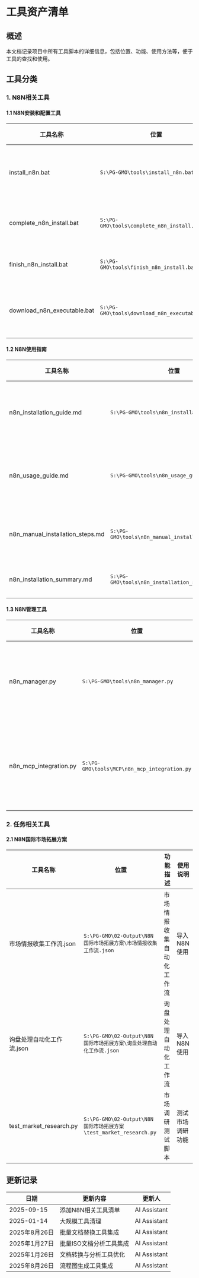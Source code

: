 # 工具资产清单

## 概述
本文档记录项目中所有工具脚本的详细信息，包括位置、功能、使用方法等，便于工具的查找和使用。

## 工具分类

### 1. N8N相关工具

#### 1.1 N8N安装和配置工具
| 工具名称 | 位置 | 功能描述 | 使用说明 |
|---------|------|---------|---------|
| install_n8n.bat | `S:\PG-GMO\tools\install_n8n.bat` | N8N自动安装脚本 | 双击运行或在命令行中执行 |
| complete_n8n_install.bat | `S:\PG-GMO\tools\complete_n8n_install.bat` | N8N完整安装脚本 | 双击运行完成N8N安装 |
| finish_n8n_install.bat | `S:\PG-GMO\tools\finish_n8n_install.bat` | N8N安装完成脚本 | 安装完成后运行 |
| download_n8n_executable.bat | `S:\PG-GMO\tools\download_n8n_executable.bat` | 下载N8N可执行文件 | 下载N8N的可执行文件版本 |

#### 1.2 N8N使用指南
| 工具名称 | 位置 | 功能描述 | 使用说明 |
|---------|------|---------|---------|
| n8n_installation_guide.md | `S:\PG-GMO\tools\n8n_installation_guide.md` | N8N安装指南 | 查阅N8N安装步骤和配置方法 |
| n8n_usage_guide.md | `S:\PG-GMO\tools\n8n_usage_guide.md` | N8N使用指南 | 查阅N8N使用方法和最佳实践 |
| n8n_manual_installation_steps.md | `S:\PG-GMO\tools\n8n_manual_installation_steps.md` | N8N手动安装步骤 | 查阅N8N手动安装详细步骤 |
| n8n_installation_summary.md | `S:\PG-GMO\tools\n8n_installation_summary.md` | N8N安装总结 | N8N安装过程总结 |

#### 1.3 N8N管理工具
| 工具名称 | 位置 | 功能描述 | 使用说明 |
|---------|------|---------|---------|
| n8n_manager.py | `S:\PG-GMO\tools\n8n_manager.py` | N8N工作流管理工具 | 用于部署、列表和删除N8N工作流 |
| n8n_mcp_integration.py | `S:\PG-GMO\tools\MCP\n8n_mcp_integration.py` | N8N与MCP集成工具 | 用于创建与MCP服务器集成的N8N工作流 |

### 2. 任务相关工具

#### 2.1 N8N国际市场拓展方案
| 工具名称 | 位置 | 功能描述 | 使用说明 |
|---------|------|---------|---------|
| 市场情报收集工作流.json | `S:\PG-GMO\02-Output\N8N国际市场拓展方案\市场情报收集工作流.json` | 市场情报收集自动化工作流 | 导入N8N使用 |
| 询盘处理自动化工作流.json | `S:\PG-GMO\02-Output\N8N国际市场拓展方案\询盘处理自动化工作流.json` | 询盘处理自动化工作流 | 导入N8N使用 |
| test_market_research.py | `S:\PG-GMO\02-Output\N8N国际市场拓展方案\test_market_research.py` | 市场调研测试脚本 | 测试市场调研功能 |

## 更新记录
| 日期 | 更新内容 | 更新人 |
|------|---------|-------|
| 2025-09-15 | 添加N8N相关工具清单 | AI Assistant |
| 2025-01-14 | 大规模工具清理 | AI Assistant |
| 2025年8月26日 | 批量文档替换工具集成 | AI Assistant |
| 2025年1月27日 | 批量ISO文档分析工具集成 | AI Assistant |
| 2025年1月26日 | 文档转换与分析工具优化 | AI Assistant |
| 2025年8月26日 | 流程图生成工具集成 | AI Assistant |
